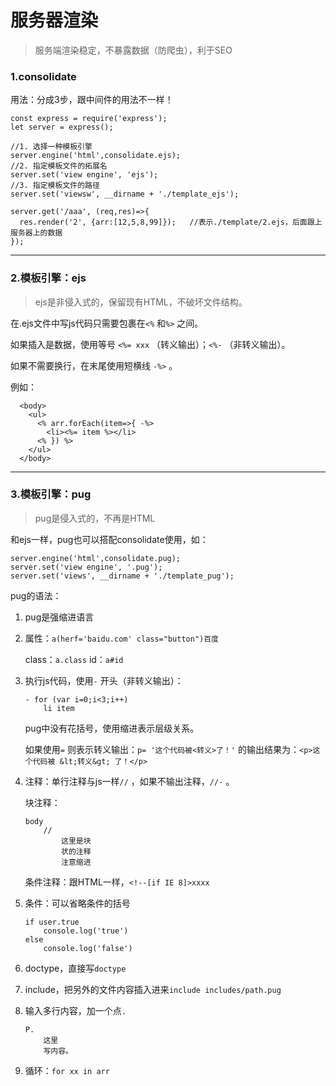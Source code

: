 # 服务器渲染

>   服务端渲染稳定，不暴露数据（防爬虫），利于SEO

### 1.consolidate

用法：分成3步，跟中间件的用法不一样！

```
const express = require('express');
let server = express();

//1. 选择一种模板引擎
server.engine('html',consolidate.ejs);
//2. 指定模板文件的拓展名
server.set('view engine', 'ejs');
//3. 指定模板文件的路径
server.set('viewsw', __dirname + './template_ejs');

server.get('/aaa', (req,res)=>{
  res.render('2', {arr:[12,5,8,99]});	//表示./template/2.ejs，后面跟上服务器上的数据
});
```

---

### 2.模板引擎：ejs

>   ejs是非侵入式的，保留现有HTML，不破坏文件结构。

在.ejs文件中写js代码只需要包裹在`<%` 和`%>` 之间。

如果插入是数据，使用等号 `<%= xxx` （转义输出）；`<%-` （非转义输出）。

如果不需要换行，在末尾使用短横线 `-%>` 。

例如：

```
  <body>
    <ul>
      <% arr.forEach(item=>{ -%>
        <li><%= item %></li>
      <% }) %>
    </ul>
  </body>
```

---

### 3.模板引擎：pug

>   pug是侵入式的，不再是HTML

和ejs一样，pug也可以搭配consolidate使用，如：

```
server.engine('html',consolidate.pug);
server.set('view engine', '.pug');
server.set('views', __dirname + './template_pug');
```

pug的语法：

1.  pug是强缩进语言

2.  属性：`a(herf='baidu.com' class="button")百度` 

    class：`a.class` id：`a#id`

3.  执行js代码，使用`-` 开头（非转义输出）：

    ```
    - for (var i=0;i<3;i++)
    	li item
    ```

    pug中没有花括号，使用缩进表示层级关系。

    如果使用`=` 则表示转义输出：`p= '这个代码被<转义>了！'` 的输出结果为：`<p>这个代码被 &lt;转义&gt; 了！</p>` 

4.  注释：单行注释与js一样`//` ，如果不输出注释，`//-` 。

    块注释：

    ```
    body
    	//
    		这里是块
    		状的注释
    		注意缩进
    ```

    条件注释：跟HTML一样，`<!--[if IE 8]>xxxx` 

5.  条件：可以省略条件的括号

    ```
    if user.true
    	console.log('true')
    else
    	console.log('false')
    ```

6.  doctype，直接写`doctype`

7.  include，把另外的文件内容插入进来`include includes/path.pug` 

8.  输入多行内容，加一个点`.`

    ```
    P.
    	这里
    	写内容。
    ```

9.  循环：`for xx in arr`

